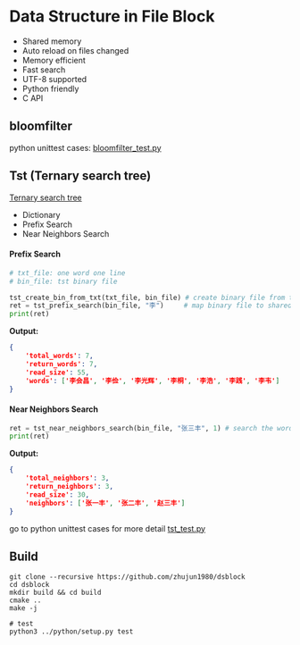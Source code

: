 Data Structure in File Block
============================

* Shared memory
* Auto reload on files changed
* Memory efficient
* Fast search
* UTF-8 supported
* Python friendly
* C API

## bloomfilter

python unittest cases: [bloomfilter_test.py](python/dsblock/bloomfilter_test.py)

## Tst (Ternary search tree)

[Ternary search tree](https://en.wikipedia.org/wiki/Ternary_search_tree)

* Dictionary
* Prefix Search
* Near Neighbors Search

#### Prefix Search

```python
# txt_file: one word one line
# bin_file: tst binary file

tst_create_bin_from_txt(txt_file, bin_file) # create binary file from txt file
ret = tst_prefix_search(bin_file, "李")     # map binary file to shared memory and search by prefix
print(ret)
```

__Output:__

```json
{
    'total_words': 7,
    'return_words': 7,
    'read_size': 55,
    'words': ['李会昌', '李俭', '李光辉', '李桐', '李浩', '李践', '李韦']
}
```

#### Near Neighbors Search

```python
ret = tst_near_neighbors_search(bin_file, "张三丰", 1) # search the words which distance less than 1 to key
print(ret)
```

__Output:__

```json
{
    'total_neighbors': 3,
    'return_neighbors': 3,
    'read_size': 30,
    'neighbors': ['张一丰', '张二丰', '赵三丰']
}
```

go to python unittest cases for more detail [tst_test.py](python/dsblock/tst_test.py)

## Build

```shell
git clone --recursive https://github.com/zhujun1980/dsblock
cd dsblock
mkdir build && cd build
cmake ..
make -j
```

```shell
# test
python3 ../python/setup.py test
```

